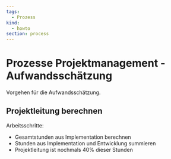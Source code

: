 ```yaml
---
tags:
  - Prozess
kind:
  - howto
section: process
---
```

# Prozesse Projektmanagement - Aufwandsschätzung

Vorgehen für die Aufwandsschätzung.

## Projektleitung berechnen

Arbeitsschritte:
* Gesamtstunden aus Implementation berechnen
* Stunden aus Implementation und Entwicklung summieren
* Projektleitung ist nochmals 40% dieser Stunden